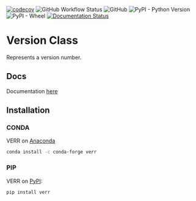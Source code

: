 [![codecov](https://codecov.io/gh/Amourspirit/python-version-num/branch/master/graph/badge.svg)](https://codecov.io/gh/Amourspirit/python-version-num) ![GitHub Workflow Status](https://img.shields.io/github/workflow/status/Amourspirit/python-version-num/CodeCov) ![GitHub](https://img.shields.io/github/license/Amourspirit/python-version-num) ![PyPI - Python Version](https://img.shields.io/pypi/pyversions/verr) ![PyPI - Wheel](https://img.shields.io/pypi/wheel/verr) [![Documentation Status](https://readthedocs.org/projects/python-version-num/badge/?version=latest)](https://python-version-num.readthedocs.io/en/latest/?badge=latest)

# Version Class

Represents a version number.

## Docs

Documentation [here](https://python-version-num.readthedocs.io/en/latest/)

## Installation

### CONDA

VERR on [Anaconda](https://anaconda.org/conda-forge/verr)

```bash
conda install -c conda-forge verr
```

### PIP

VERR on [PyPI](https://pypi.org/project/verr/):

```bash
pip install verr
```
